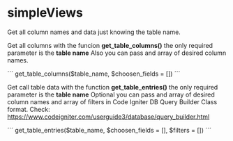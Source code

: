 simpleViews
===========
Get all column names and data just knowing the table name.

Get all columns with the funcion **get_table_columns()** the only required parameter is the __table name__
Also you can pass and array of desired column names.

´´´
get_table_columns($table_name, $choosen_fields = [])
´´´

Get call table data with the function **get_table_entries()** the only required parameter is the __table name__
Optional you can pass and array of desired column names and array of filters in Code Igniter DB Query Builder Class format. Check: https://www.codeigniter.com/userguide3/database/query_builder.html

´´´
get_table_entries($table_name, $choosen_fields = [], $filters = [])
´´´
